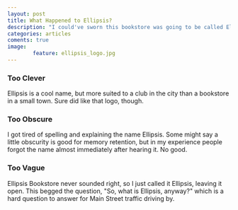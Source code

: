 ```yaml
---
layout: post
title: What Happened to Ellipsis?
description: "I could've sworn this bookstore was going to be called Ellipsis..."
categories: articles
coments: true
image:
        feature: ellipsis_logo.jpg
---
```


### Too Clever

Ellipsis is a cool name, but more suited to a club in the city than a bookstore in a small town.  Sure did like that logo, though.

### Too Obscure

I got tired of spelling and explaining the name Ellipsis.  Some might say a little obscurity is good for memory retention, but in my experience people forgot the name almost immediately after hearing it.  No good.

### Too Vague

Ellipsis Bookstore never sounded right, so I just called it Ellipsis, leaving it open.  This begged the question, "So, what is Ellipsis, anyway?" which is a hard question to answer for Main Street traffic driving by.
